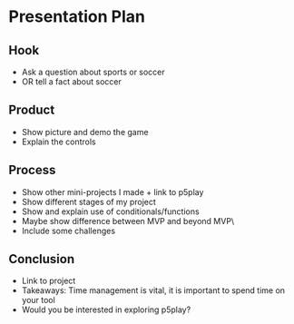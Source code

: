 # Presentation Plan

## Hook
* Ask a question about sports or soccer
* OR tell a fact about soccer

## Product
* Show picture and demo the game
* Explain the controls

## Process
* Show other mini-projects I made + link to p5play
* Show different stages of my project
* Show and explain use of conditionals/functions
* Maybe show difference between MVP and beyond MVP\
* Include some challenges

## Conclusion
* Link to project
* Takeaways: Time management is vital, it is important to spend time on your tool
* Would you be interested in exploring p5play?

<!-- EXAMPLE

## Hook
* Verbal riddle of GGD

## Product
* GIF/Demo of example/non-example

## Process
* Flowchart of plan
  * MVP: noun -> door -> yes/no
  * Beyond MVP: noun -> word relation API -> noun API -> yes/no, with counterexample
* Code snippets of:
  * MVP
  * Both APIs
  * Challenge with API keys

## Conclusion
* [URL to project]
* Takeaways
  * Less = more: the heart of the riddle was one line of code; it obviously took more to make the entire thing work, but one complicated line of regular expressions was essentially the solution to the riddle
  * Expect the unexpected: it’s important to budget time for things you don’t account for; for example, I didn’t consider the fact that I would need another entire API to detect nouns
  * Determination is key: ironically enough, I had to make my API keys private. At first, it didn’t seem like it was possible, which meant I couldn’t publish my app. But after all of that hard work, I was determined to find a solution, and I found it in config variables.
* "Presentation can’t, but a speech can"


-->
